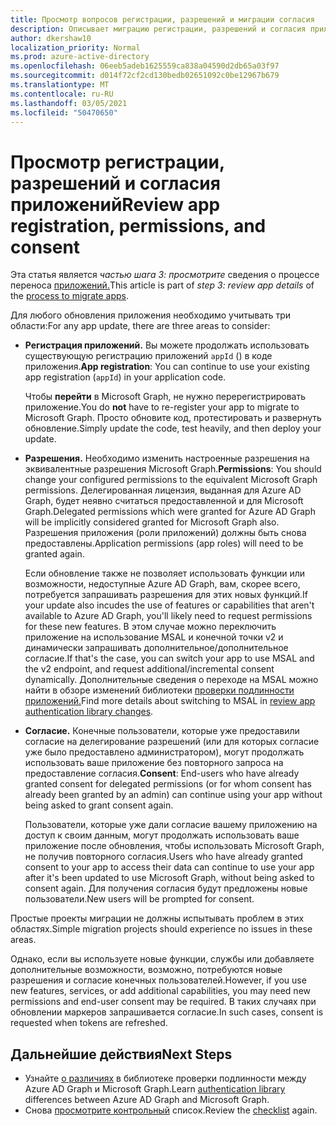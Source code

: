 ```yaml
---
title: Просмотр вопросов регистрации, разрешений и миграции согласия
description: Описывает миграцию регистрации, разрешений и согласия приложений из Azure Active Directory (Azure AD) в API Microsoft Graph.
author: dkershaw10
localization_priority: Normal
ms.prod: azure-active-directory
ms.openlocfilehash: 06eeb5adeb1625559ca838a04590d2db65a03f97
ms.sourcegitcommit: d014f72cf2cd130bedb02651092c0be12967b679
ms.translationtype: MT
ms.contentlocale: ru-RU
ms.lasthandoff: 03/05/2021
ms.locfileid: "50470650"
---
```

# <a name="review-app-registration-permissions-and-consent"></a><span data-ttu-id="02a5e-103">Просмотр регистрации, разрешений и согласия приложений</span><span class="sxs-lookup"><span data-stu-id="02a5e-103">Review app registration, permissions, and consent</span></span>

<span data-ttu-id="02a5e-104">Эта статья является *частью шага 3: просмотрите* сведения о процессе переноса [приложений.](migrate-azure-ad-graph-planning-checklist.md)</span><span class="sxs-lookup"><span data-stu-id="02a5e-104">This article is part of *step 3: review app details* of the [process to migrate apps](migrate-azure-ad-graph-planning-checklist.md).</span></span>

<span data-ttu-id="02a5e-105">Для любого обновления приложения необходимо учитывать три области:</span><span class="sxs-lookup"><span data-stu-id="02a5e-105">For any app update, there are three areas to consider:</span></span>

- <span data-ttu-id="02a5e-106">**Регистрация приложений.** Вы можете продолжать использовать существующую регистрацию приложений `appId` () в коде приложения.</span><span class="sxs-lookup"><span data-stu-id="02a5e-106">**App registration**: You can continue to use your existing app registration (`appId`) in your application code.</span></span>  

    <span data-ttu-id="02a5e-107">Чтобы **перейти** в Microsoft Graph, не нужно перерегистрировать приложение.</span><span class="sxs-lookup"><span data-stu-id="02a5e-107">You do **not** have to re-register your app to migrate to Microsoft Graph.</span></span> <span data-ttu-id="02a5e-108">Просто обновите код, протестировать и развернуть обновление.</span><span class="sxs-lookup"><span data-stu-id="02a5e-108">Simply update the code, test heavily, and then deploy your update.</span></span>  

- <span data-ttu-id="02a5e-109">**Разрешения.** Необходимо изменить настроенные разрешения на эквивалентные разрешения Microsoft Graph.</span><span class="sxs-lookup"><span data-stu-id="02a5e-109">**Permissions**: You should change your configured permissions to the equivalent Microsoft Graph permissions.</span></span> <span data-ttu-id="02a5e-110">Делегированная лицензия, выданная для Azure AD Graph, будет неявно считаться предоставленной и для Microsoft Graph.</span><span class="sxs-lookup"><span data-stu-id="02a5e-110">Delegated permissions which were granted for Azure AD Graph will be implicitly considered granted for Microsoft Graph also.</span></span> <span data-ttu-id="02a5e-111">Разрешения приложения (роли приложений) должны быть снова предоставлены.</span><span class="sxs-lookup"><span data-stu-id="02a5e-111">Application permissions (app roles) will need to be granted again.</span></span>

    <span data-ttu-id="02a5e-112">Если обновление также не позволяет использовать функции или возможности, недоступные Azure AD Graph, вам, скорее всего, потребуется запрашивать разрешения для этих новых функций.</span><span class="sxs-lookup"><span data-stu-id="02a5e-112">If your update also incudes the use of features or capabilities that aren't available to Azure AD Graph, you'll likely need to request permissions for these new features.</span></span> <span data-ttu-id="02a5e-113">В этом случае можно переключить приложение на использование MSAL и конечной точки v2 и динамически запрашивать дополнительное/дополнительное согласие.</span><span class="sxs-lookup"><span data-stu-id="02a5e-113">If that's the case, you can switch your app to use MSAL and the v2 endpoint, and request additional/incremental consent dynamically.</span></span> <span data-ttu-id="02a5e-114">Дополнительные сведения о переходе на MSAL можно найти в обзоре изменений библиотеки [проверки подлинности приложений.](./migrate-azure-ad-graph-authentication-library.md)</span><span class="sxs-lookup"><span data-stu-id="02a5e-114">Find more details about switching to MSAL in [review app authentication library changes](./migrate-azure-ad-graph-authentication-library.md).</span></span>

- <span data-ttu-id="02a5e-115">**Согласие.** Конечные пользователи, которые уже предоставили согласие на делегирование разрешений (или для которых согласие уже было предоставлено администратором), могут продолжать использовать ваше приложение без повторного запроса на предоставление согласия.</span><span class="sxs-lookup"><span data-stu-id="02a5e-115">**Consent**: End-users who have already granted consent for delegated permissions (or for whom consent has already been granted by an admin) can continue using your app without being asked to grant consent again.</span></span>

    <span data-ttu-id="02a5e-116">Пользователи, которые уже дали согласие вашему приложению на доступ к своим данным, могут продолжать использовать ваше приложение после обновления, чтобы использовать Microsoft Graph, не получив повторного согласия.</span><span class="sxs-lookup"><span data-stu-id="02a5e-116">Users who have already granted consent to your app to access their data can continue to use your app after it's been updated to use Microsoft Graph, without being asked to consent again.</span></span> <span data-ttu-id="02a5e-117">Для получения согласия будут предложены новые пользователи.</span><span class="sxs-lookup"><span data-stu-id="02a5e-117">New users will be prompted for consent.</span></span>

<span data-ttu-id="02a5e-118">Простые проекты миграции не должны испытывать проблем в этих областях.</span><span class="sxs-lookup"><span data-stu-id="02a5e-118">Simple migration projects should experience no issues in these areas.</span></span>

<span data-ttu-id="02a5e-119">Однако, если вы используете новые функции, службы или добавляете дополнительные возможности, возможно, потребуются новые разрешения и согласие конечных пользователей.</span><span class="sxs-lookup"><span data-stu-id="02a5e-119">However, if you use new features, services, or add additional capabilities, you may need new permissions and end-user consent may be required.</span></span>  <span data-ttu-id="02a5e-120">В таких случаях при обновлении маркеров запрашивается согласие.</span><span class="sxs-lookup"><span data-stu-id="02a5e-120">In such cases, consent is requested when tokens are refreshed.</span></span>

## <a name="next-steps"></a><span data-ttu-id="02a5e-121">Дальнейшие действия</span><span class="sxs-lookup"><span data-stu-id="02a5e-121">Next Steps</span></span>

- <span data-ttu-id="02a5e-122">Узнайте [о различиях](migrate-azure-ad-graph-authentication-library.md) в библиотеке проверки подлинности между Azure AD Graph и Microsoft Graph.</span><span class="sxs-lookup"><span data-stu-id="02a5e-122">Learn [authentication library](migrate-azure-ad-graph-authentication-library.md) differences between Azure AD Graph and Microsoft Graph.</span></span>
- <span data-ttu-id="02a5e-123">Снова [просмотрите контрольный](migrate-azure-ad-graph-planning-checklist.md) список.</span><span class="sxs-lookup"><span data-stu-id="02a5e-123">Review the [checklist](migrate-azure-ad-graph-planning-checklist.md) again.</span></span>
